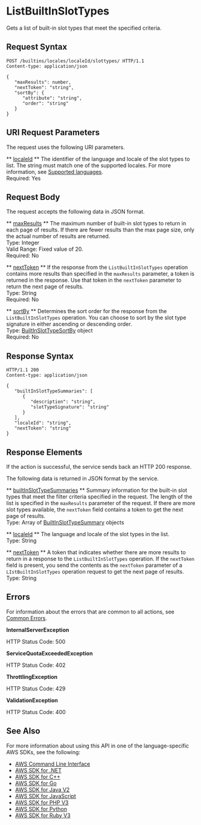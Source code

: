 # ListBuiltInSlotTypes<a name="API_ListBuiltInSlotTypes"></a>

Gets a list of built\-in slot types that meet the specified criteria\.

## Request Syntax<a name="API_ListBuiltInSlotTypes_RequestSyntax"></a>

```
POST /builtins/locales/localeId/slottypes/ HTTP/1.1
Content-type: application/json

{
   "maxResults": number,
   "nextToken": "string",
   "sortBy": { 
      "attribute": "string",
      "order": "string"
   }
}
```

## URI Request Parameters<a name="API_ListBuiltInSlotTypes_RequestParameters"></a>

The request uses the following URI parameters\.

 ** [localeId](#API_ListBuiltInSlotTypes_RequestSyntax) **   <a name="lexv2-ListBuiltInSlotTypes-request-localeId"></a>
The identifier of the language and locale of the slot types to list\. The string must match one of the supported locales\. For more information, see [Supported languages](https://docs.aws.amazon.com/lexv2/latest/dg/how-languages.html)\.  
Required: Yes

## Request Body<a name="API_ListBuiltInSlotTypes_RequestBody"></a>

The request accepts the following data in JSON format\.

 ** [maxResults](#API_ListBuiltInSlotTypes_RequestSyntax) **   <a name="lexv2-ListBuiltInSlotTypes-request-maxResults"></a>
The maximum number of built\-in slot types to return in each page of results\. If there are fewer results than the max page size, only the actual number of results are returned\.  
Type: Integer  
Valid Range: Fixed value of 20\.  
Required: No

 ** [nextToken](#API_ListBuiltInSlotTypes_RequestSyntax) **   <a name="lexv2-ListBuiltInSlotTypes-request-nextToken"></a>
If the response from the `ListBuiltInSlotTypes` operation contains more results than specified in the `maxResults` parameter, a token is returned in the response\. Use that token in the `nextToken` parameter to return the next page of results\.  
Type: String  
Required: No

 ** [sortBy](#API_ListBuiltInSlotTypes_RequestSyntax) **   <a name="lexv2-ListBuiltInSlotTypes-request-sortBy"></a>
Determines the sort order for the response from the `ListBuiltInSlotTypes` operation\. You can choose to sort by the slot type signature in either ascending or descending order\.  
Type: [BuiltInSlotTypeSortBy](API_BuiltInSlotTypeSortBy.md) object  
Required: No

## Response Syntax<a name="API_ListBuiltInSlotTypes_ResponseSyntax"></a>

```
HTTP/1.1 200
Content-type: application/json

{
   "builtInSlotTypeSummaries": [ 
      { 
         "description": "string",
         "slotTypeSignature": "string"
      }
   ],
   "localeId": "string",
   "nextToken": "string"
}
```

## Response Elements<a name="API_ListBuiltInSlotTypes_ResponseElements"></a>

If the action is successful, the service sends back an HTTP 200 response\.

The following data is returned in JSON format by the service\.

 ** [builtInSlotTypeSummaries](#API_ListBuiltInSlotTypes_ResponseSyntax) **   <a name="lexv2-ListBuiltInSlotTypes-response-builtInSlotTypeSummaries"></a>
Summary information for the built\-in slot types that meet the filter criteria specified in the request\. The length of the list is specified in the `maxResults` parameter of the request\. If there are more slot types available, the `nextToken` field contains a token to get the next page of results\.  
Type: Array of [BuiltInSlotTypeSummary](API_BuiltInSlotTypeSummary.md) objects

 ** [localeId](#API_ListBuiltInSlotTypes_ResponseSyntax) **   <a name="lexv2-ListBuiltInSlotTypes-response-localeId"></a>
The language and locale of the slot types in the list\.  
Type: String

 ** [nextToken](#API_ListBuiltInSlotTypes_ResponseSyntax) **   <a name="lexv2-ListBuiltInSlotTypes-response-nextToken"></a>
A token that indicates whether there are more results to return in a response to the `ListBuiltInSlotTypes` operation\. If the `nextToken` field is present, you send the contents as the `nextToken` parameter of a `LIstBuiltInSlotTypes` operation request to get the next page of results\.  
Type: String

## Errors<a name="API_ListBuiltInSlotTypes_Errors"></a>

For information about the errors that are common to all actions, see [Common Errors](CommonErrors.md)\.

 **InternalServerException**   
  
HTTP Status Code: 500

 **ServiceQuotaExceededException**   
  
HTTP Status Code: 402

 **ThrottlingException**   
  
HTTP Status Code: 429

 **ValidationException**   
  
HTTP Status Code: 400

## See Also<a name="API_ListBuiltInSlotTypes_SeeAlso"></a>

For more information about using this API in one of the language\-specific AWS SDKs, see the following:
+  [ AWS Command Line Interface](https://docs.aws.amazon.com/goto/aws-cli/models.lex.v2-2020-08-07/ListBuiltInSlotTypes) 
+  [ AWS SDK for \.NET](https://docs.aws.amazon.com/goto/DotNetSDKV3/models.lex.v2-2020-08-07/ListBuiltInSlotTypes) 
+  [ AWS SDK for C\+\+](https://docs.aws.amazon.com/goto/SdkForCpp/models.lex.v2-2020-08-07/ListBuiltInSlotTypes) 
+  [ AWS SDK for Go](https://docs.aws.amazon.com/goto/SdkForGoV1/models.lex.v2-2020-08-07/ListBuiltInSlotTypes) 
+  [ AWS SDK for Java V2](https://docs.aws.amazon.com/goto/SdkForJavaV2/models.lex.v2-2020-08-07/ListBuiltInSlotTypes) 
+  [ AWS SDK for JavaScript](https://docs.aws.amazon.com/goto/AWSJavaScriptSDK/models.lex.v2-2020-08-07/ListBuiltInSlotTypes) 
+  [ AWS SDK for PHP V3](https://docs.aws.amazon.com/goto/SdkForPHPV3/models.lex.v2-2020-08-07/ListBuiltInSlotTypes) 
+  [ AWS SDK for Python](https://docs.aws.amazon.com/goto/boto3/models.lex.v2-2020-08-07/ListBuiltInSlotTypes) 
+  [ AWS SDK for Ruby V3](https://docs.aws.amazon.com/goto/SdkForRubyV3/models.lex.v2-2020-08-07/ListBuiltInSlotTypes) 